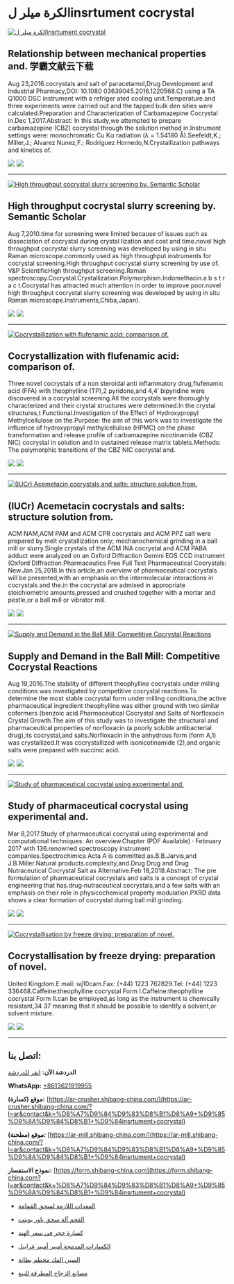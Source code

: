 # الكرة ميلر لinsrtument cocrystal

<a href="https://swt.shibang-china.com/?l=ar&img&k=%D8%A7%D9%84%D9%83%D8%B1%D8%A9+%D9%85%D9%8A%D9%84%D8%B1+%D9%84insrtument+cocrystal" target="_blank">![الكرة ميلر لinsrtument cocrystal](http://static.shibang-china.com/all-800x300/467.jpg)</a>

## Relationship between mechanical properties and. 学霸文献云下载
Aug 23,2016.cocrystals and salt of paracetamol,Drug Development and Industrial Pharmacy,DOI: 10.1080 03639045.2016.1220568.C) using a TA Q1000 DSC instrument with a refriger ated cooling unit.Temperature.and three experiments were carried out and the tapped bulk den sities were calculated.Preparation and Characterization of Carbamazepine Cocrystal in.Dec 1,2017.Abstract: In this study,we attempted to prepare carbamazepine (CBZ) cocrystal through the solution method in.Instrument settings were: monochromatic Cu Kα radiation (λ = 1.54180 Å).Seefeldt,K.; Miller,J.; Alvarez Nunez,F.; Rodriguez Hornedo,N.Crystallization pathways and kinetics of.


<a href="https://whatsapp.shibangsoft.com/WhatsApp.php" target="_blank" title="WhatsApp">![](http://static.shibang-china.com/icon/whatsapp.png)</a> <a href="https://swt.shibang-china.com/?l=ar&icon&k=%D8%A7%D9%84%D9%83%D8%B1%D8%A9+%D9%85%D9%8A%D9%84%D8%B1+%D9%84insrtument+cocrystal" target="_blank">![](http://static.shibang-china.com/icon/chat-ar.png)</a>

---

<a href="https://swt.shibang-china.com/?l=ar&img&k=%D8%A7%D9%84%D9%83%D8%B1%D8%A9+%D9%85%D9%8A%D9%84%D8%B1+%D9%84insrtument+cocrystal" target="_blank">![High throughput cocrystal slurry screening by. Semantic Scholar](http://static.shibang-china.com/all-800x300/573.jpg)</a>

## High throughput cocrystal slurry screening by. Semantic Scholar
Aug 7,2010.time for screening were limited because of issues such as dissociation of cocrystal during crystal lization and cost and time.novel high throughput cocrystal slurry screening was developed by using in situ Raman microscope.commonly used as high throughput instruments for cocrystal screening.High throughput cocrystal slurry screening by use of. V&amp;P ScientificHigh throughput screening.Raman spectroscopy.Cocrystal.Crystallization.Polymorphism.Indomethacin.a b s t r a c t.Cocrystal has attracted much attention in order to improve poor.novel high throughput cocrystal slurry screening was developed by using in situ Raman microscope.Instruments,Chiba,Japan).


<a href="https://whatsapp.shibangsoft.com/WhatsApp.php" target="_blank" title="WhatsApp">![](http://static.shibang-china.com/icon/whatsapp.png)</a> <a href="https://swt.shibang-china.com/?l=ar&icon&k=%D8%A7%D9%84%D9%83%D8%B1%D8%A9+%D9%85%D9%8A%D9%84%D8%B1+%D9%84insrtument+cocrystal" target="_blank">![](http://static.shibang-china.com/icon/chat-ar.png)</a>

---

<a href="https://swt.shibang-china.com/?l=ar&img&k=%D8%A7%D9%84%D9%83%D8%B1%D8%A9+%D9%85%D9%8A%D9%84%D8%B1+%D9%84insrtument+cocrystal" target="_blank">![Cocrystallization with flufenamic acid: comparison of.](http://static.shibang-china.com/all-800x300/587.jpg)</a>

## Cocrystallization with flufenamic acid: comparison of.
Three novel cocrystals of a non steroidal anti inflammatory drug,flufenamic acid (FFA) with theophylline (TP),2 pyridone,and 4,4′ bipyridine were discovered in a cocrystal screening.All the cocrystals were thoroughly characterized and their crystal structures were determined.In the crystal structures,t Functional.Investigation of the Effect of Hydroxypropyl Methylcellulose on the.Purpose: the aim of this work was to investigate the influence of hydroxypropyl methylcellulose (HPMC) on the phase transformation and release profile of carbamazepine nicotinamide (CBZ NIC) cocrystal in solution and in sustained release matrix tablets.Methods: The polymorphic transitions of the CBZ NIC cocrystal and.


<a href="https://whatsapp.shibangsoft.com/WhatsApp.php" target="_blank" title="WhatsApp">![](http://static.shibang-china.com/icon/whatsapp.png)</a> <a href="https://swt.shibang-china.com/?l=ar&icon&k=%D8%A7%D9%84%D9%83%D8%B1%D8%A9+%D9%85%D9%8A%D9%84%D8%B1+%D9%84insrtument+cocrystal" target="_blank">![](http://static.shibang-china.com/icon/chat-ar.png)</a>

---

<a href="https://swt.shibang-china.com/?l=ar&img&k=%D8%A7%D9%84%D9%83%D8%B1%D8%A9+%D9%85%D9%8A%D9%84%D8%B1+%D9%84insrtument+cocrystal" target="_blank">![(IUCr) Acemetacin cocrystals and salts: structure solution from.](http://static.shibang-china.com/all-800x300/729.jpg)</a>

## (IUCr) Acemetacin cocrystals and salts: structure solution from.
ACM NAM,ACM PAM and ACM CPR cocrystals and ACM PPZ salt were prepared by melt crystallization only; mechanochemical grinding in a ball mill or slurry.Single crystals of the ACM INA cocrystal and ACM PABA adduct were analyzed on an Oxford Diffraction Gemini EOS CCD instrument (Oxford Diffraction.Pharmaceutics Free Full Text Pharmaceutical Cocrystals: New.Jan 25,2018.In this article,an overview of pharmaceutical cocrystals will be presented,with an emphasis on the intermolecular interactions in cocrystals and the.in the cocrystal are admixed in appropriate stoichiometric amounts,pressed and crushed together with a mortar and pestle,or a ball mill or vibrator mill.


<a href="https://whatsapp.shibangsoft.com/WhatsApp.php" target="_blank" title="WhatsApp">![](http://static.shibang-china.com/icon/whatsapp.png)</a> <a href="https://swt.shibang-china.com/?l=ar&icon&k=%D8%A7%D9%84%D9%83%D8%B1%D8%A9+%D9%85%D9%8A%D9%84%D8%B1+%D9%84insrtument+cocrystal" target="_blank">![](http://static.shibang-china.com/icon/chat-ar.png)</a>

---

<a href="https://swt.shibang-china.com/?l=ar&img&k=%D8%A7%D9%84%D9%83%D8%B1%D8%A9+%D9%85%D9%8A%D9%84%D8%B1+%D9%84insrtument+cocrystal" target="_blank">![Supply and Demand in the Ball Mill: Competitive Cocrystal Reactions](http://static.shibang-china.com/all-800x300/776.jpg)</a>

## Supply and Demand in the Ball Mill: Competitive Cocrystal Reactions
Aug 19,2016.The stability of different theophylline cocrystals under milling conditions was investigated by competitive cocrystal reactions.To determine the most stable cocrystal form under milling conditions,the active pharmaceutical ingredient theophylline was either ground with two similar coformers (benzoic acid.Pharmaceutical Cocrystal and Salts of Norfloxacin Crystal Growth.The aim of this study was to investigate the structural and pharmaceutical properties of norfloxacin (a poorly soluble antibacterial drug),its cocrystal,and salts.Norfloxacin in the anhydrous form (form A,1) was crystallized.It was cocrystallized with isonicotinamide (2),and organic salts were prepared with succinic acid.


<a href="https://whatsapp.shibangsoft.com/WhatsApp.php" target="_blank" title="WhatsApp">![](http://static.shibang-china.com/icon/whatsapp.png)</a> <a href="https://swt.shibang-china.com/?l=ar&icon&k=%D8%A7%D9%84%D9%83%D8%B1%D8%A9+%D9%85%D9%8A%D9%84%D8%B1+%D9%84insrtument+cocrystal" target="_blank">![](http://static.shibang-china.com/icon/chat-ar.png)</a>

---

<a href="https://swt.shibang-china.com/?l=ar&img&k=%D8%A7%D9%84%D9%83%D8%B1%D8%A9+%D9%85%D9%8A%D9%84%D8%B1+%D9%84insrtument+cocrystal" target="_blank">![Study of pharmaceutical cocrystal using experimental and.](http://static.shibang-china.com/all-800x300/629.jpg)</a>

## Study of pharmaceutical cocrystal using experimental and.
Mar 8,2017.Study of pharmaceutical cocrystal using experimental and computational techniques: An overview.Chapter (PDF Available) · February 2017 with 136.renowned spectroscopy instrument companies.Spectrochimica Acta A is committed as.B.B.Jarvis,and J.B.Miller.Natural products.complexity,and.Drug Drug and Drug Nutraceutical Cocrystal Salt as Alternative.Feb 18,2018.Abstract: The pre formulation of pharmaceutical cocrystals and salts is a concept of crystal engineering that has.drug‑nutraceutical cocrystals,and a few salts with an emphasis on their role in physicochemical property modulation.PXRD data shows a clear formation of cocrystal during ball mill grinding.


<a href="https://whatsapp.shibangsoft.com/WhatsApp.php" target="_blank" title="WhatsApp">![](http://static.shibang-china.com/icon/whatsapp.png)</a> <a href="https://swt.shibang-china.com/?l=ar&icon&k=%D8%A7%D9%84%D9%83%D8%B1%D8%A9+%D9%85%D9%8A%D9%84%D8%B1+%D9%84insrtument+cocrystal" target="_blank">![](http://static.shibang-china.com/icon/chat-ar.png)</a>

---

<a href="https://swt.shibang-china.com/?l=ar&img&k=%D8%A7%D9%84%D9%83%D8%B1%D8%A9+%D9%85%D9%8A%D9%84%D8%B1+%D9%84insrtument+cocrystal" target="_blank">![Cocrystallisation by freeze drying: preparation of novel.](http://static.shibang-china.com/all-800x300/801.jpg)</a>

## Cocrystallisation by freeze drying: preparation of novel.
United Kingdom.E mail: wj10cam.Fax: (+44) 1223 762829.Tel: (+44) 1223 336468.Caffeine:theophylline cocrystal Form I.Caffeine:theophylline cocrystal Form II.can be employed,as long as the instrument is chemically resistant,34 37 meaning that it should be possible to identify a solvent,or solvent mixture.

<a href="https://whatsapp.shibangsoft.com/WhatsApp.php" target="_blank" title="WhatsApp">![](http://static.shibang-china.com/icon/whatsapp.png)</a> <a href="https://swt.shibang-china.com/?l=ar&icon&k=%D8%A7%D9%84%D9%83%D8%B1%D8%A9+%D9%85%D9%8A%D9%84%D8%B1+%D9%84insrtument+cocrystal" target="_blank">![](http://static.shibang-china.com/icon/chat-ar.png)</a>

---
## اتصل بنا:

**الدردشة الآن:** [انقر للدردشة](https://swt.shibang-china.com?l=ar&contact&k=%D8%A7%D9%84%D9%83%D8%B1%D8%A9+%D9%85%D9%8A%D9%84%D8%B1+%D9%84insrtument+cocrystal)

**WhatsApp:**  [+8613621919955](https://whatsapp.shibangsoft.com/WhatsApp.php)

**موقع (كسارة):** [https://ar-crusher.shibang-china.com/](https://ar-crusher.shibang-china.com/?l=ar&contact&k=%D8%A7%D9%84%D9%83%D8%B1%D8%A9+%D9%85%D9%8A%D9%84%D8%B1+%D9%84insrtument+cocrystal)

**موقع (مطحنة):** [https://ar-mill.shibang-china.com/](https://ar-mill.shibang-china.com/?l=ar&contact&k=%D8%A7%D9%84%D9%83%D8%B1%D8%A9+%D9%85%D9%8A%D9%84%D8%B1+%D9%84insrtument+cocrystal)

**نموذج الاستفسار:** [https://form.shibang-china.com](https://form.shibang-china.com?l=ar&contact&k=%D8%A7%D9%84%D9%83%D8%B1%D8%A9+%D9%85%D9%8A%D9%84%D8%B1+%D9%84insrtument+cocrystal)

* [المعدات اللازمة لسحق القمامة](../29/%D8%A7%D9%84%D9%85%D8%B9%D8%AF%D8%A7%D8%AA%20%D8%A7%D9%84%D9%84%D8%A7%D8%B2%D9%85%D8%A9%20%D9%84%D8%B3%D8%AD%D9%82%20%D8%A7%D9%84%D9%82%D9%85%D8%A7%D9%85%D8%A9.md)

* [الفحم آلة سحق باور بوينت](../29/%D8%A7%D9%84%D9%81%D8%AD%D9%85%20%D8%A2%D9%84%D8%A9%20%D8%B3%D8%AD%D9%82%20%D8%A8%D8%A7%D9%88%D8%B1%20%D8%A8%D9%88%D9%8A%D9%86%D8%AA.md)

* [كسارة حجر في سعر الهند](../28/%D9%83%D8%B3%D8%A7%D8%B1%D8%A9%20%D8%AD%D8%AC%D8%B1%20%D9%81%D9%8A%20%D8%B3%D8%B9%D8%B1%20%D8%A7%D9%84%D9%87%D9%86%D8%AF.md)

* [الكسارات المدمجة أمبير أمبير غرابيل](../26/%D8%A7%D9%84%D9%83%D8%B3%D8%A7%D8%B1%D8%A7%D8%AA%20%D8%A7%D9%84%D9%85%D8%AF%D9%85%D8%AC%D8%A9%20%D8%A3%D9%85%D8%A8%D9%8A%D8%B1%20%D8%A3%D9%85%D8%A8%D9%8A%D8%B1%20%D8%BA%D8%B1%D8%A7%D8%A8%D9%8A%D9%84.md)

* [الصين الفك محطم بطانة](../28/%D8%A7%D9%84%D8%B5%D9%8A%D9%86%20%D8%A7%D9%84%D9%81%D9%83%20%D9%85%D8%AD%D8%B7%D9%85%20%D8%A8%D8%B7%D8%A7%D9%86%D8%A9.md)

* [مصانع الزجاج المطرقة للبيع](../30/%D9%85%D8%B5%D8%A7%D9%86%D8%B9%20%D8%A7%D9%84%D8%B2%D8%AC%D8%A7%D8%AC%20%D8%A7%D9%84%D9%85%D8%B7%D8%B1%D9%82%D8%A9%20%D9%84%D9%84%D8%A8%D9%8A%D8%B9.md)